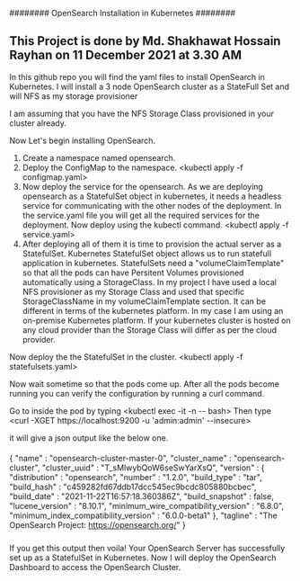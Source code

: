 ######## OpenSearch Installation in Kubernetes ########

## This Project is done by Md. Shakhawat Hossain Rayhan on 11 December 2021 at 3.30 AM ##

In this github repo you will find the yaml files to install OpenSearch in Kubernetes. 
I will install a 3 node OpenSearch cluster as a StateFull Set and will NFS as my storage provisioner

I am assuming that you have the NFS Storage Class provisioned in your cluster already. 

Now Let's begin installing OpenSearch. 

1. Create a namespace named opensearch. <kubectl create ns opensearch>
2. Deploy the ConfigMap to the namespace. <kubectl apply -f configmap.yaml>
3. Now deploy the service for the opensearch. As we are deploying opensearch as a StatefulSet object in kubernetes, it needs a headless service for communicating with the other nodes of the deployment. In the service.yaml file you will get all the required services for the deployment. Now deploy using the kubectl command. <kubectl apply -f service.yaml>
4. After deploying all of them it is time to provision the actual server as a StatefulSet. Kubernetes StatefulSet object allows us to run statefull application in kubernetes. StatefulSets need a "volumeClaimTemplate" so that all the pods can have Persitent Volumes provisioned automatically using a StorageClass. In my project I have used a local NFS provisioner as my Storage Class and used that specific StorageClassName in my volumeClaimTemplate section. It can be different in terms of the kubernetes platform. In my case I am using an on-premise Kubernetes platform. If your kubernetes cluster is hosted on any cloud provider than the Storage Class will differ as per the cloud provider. 

Now deploy the the StatefulSet in the cluster. <kubectl apply -f statefulsets.yaml>

Now wait sometime so that the pods come up. After all the pods become running you can verify the configuration by running a curl command. 

Go to inside the pod by typing <kubectl exec -it <pod-name> -n <namespace> -- bash>
Then type <curl -XGET https://localhost:9200 -u 'admin:admin' --insecure>

it will give a json output like the below one. 

####  
{ 
  "name" : "opensearch-cluster-master-0",
  "cluster_name" : "opensearch-cluster",
  "cluster_uuid" : "T_sMlwybQoW6seSwYarXsQ",
  "version" : {
    "distribution" : "opensearch",
    "number" : "1.2.0",
    "build_type" : "tar",
    "build_hash" : "c459282fd67ddb17dcc545ec9bcdc805880bcbec",
    "build_date" : "2021-11-22T16:57:18.360386Z",
    "build_snapshot" : false,
    "lucene_version" : "8.10.1",
    "minimum_wire_compatibility_version" : "6.8.0",
    "minimum_index_compatibility_version" : "6.0.0-beta1"
  },
  "tagline" : "The OpenSearch Project: https://opensearch.org/"
}
#####

If you get this output then voila! Your OpenSearch Server has successfully set up as a StatefulSet in Kubernetes. Now I will deploy the OpenSearch Dashboard to access the OpenSearch Cluster. 